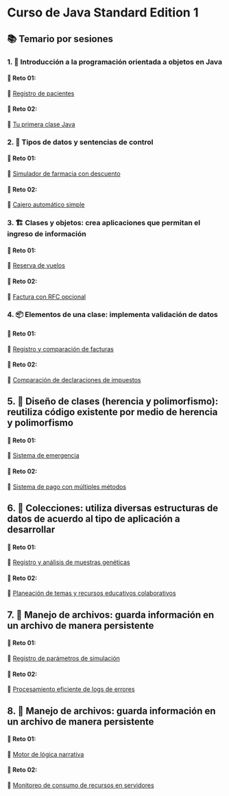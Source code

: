 # Curso de Java Standard Edition 1

## 📚 Temario por sesiones
### 1. 🏁 Introducción a la programación orientada a objetos en Java

 #### 📝 Reto 01:
 🔹 [Registro de pacientes](<Sesion 1/Reto 01>)

 #### 📝 Reto 02:
 🔸 [Tu primera clase Java](<Sesion 1/Reto 02>)

### 2. 🔀 Tipos de datos y sentencias de control

 #### 📝 Reto 01:
 🔹 [Simulador de farmacia con descuento](<Sesion 2/Reto 01>)

 #### 📝 Reto 02:
 🔸 [Cajero automático simple](<Sesion 2/Reto 02>)

### 3. 🏗️ Clases y objetos: crea aplicaciones que permitan el ingreso de información

 #### 📝 Reto 01:
 🔹 [Reserva de vuelos](<Sesion 3/Reto 01>)

  #### 📝 Reto 02:
🔸 [Factura con RFC opcional](<Sesion 3/Reto 02>)

### 4. 📦 Elementos de una clase: implementa validación de datos

 #### 📝 Reto 01:
🔹 [Registro y comparación de facturas](<Sesion 4/Reto 01>)

 #### 📝 Reto 02:
 🔸 [Comparación de declaraciones de impuestos](<Sesion 4/Reto 02>)

## 5. 🧬 Diseño de clases (herencia y polimorfismo): reutiliza código existente por medio de herencia y polimorfismo

 #### 📝 Reto 01:
 🔹 [Sistema de emergencia](<Sesion 5/Reto 01>)

  #### 📝 Reto 02:
 🔸 [Sistema de pago con múltiples métodos](<Sesion 5/Reto 02>)

## 6. 📂 Colecciones: utiliza diversas estructuras de datos de acuerdo al tipo de aplicación a desarrollar

 #### 📝 Reto 01:
 🔹 [Registro y análisis de muestras genéticas](<Sesion 6/Reto 01>)

  #### 📝 Reto 02:
 🔸 [Planeación de temas y recursos educativos colaborativos](<Sesion 6/Reto 02>)

## 7. 📁 Manejo de archivos: guarda información en un archivo de manera persistente

 #### 📝 Reto 01:
 🔹 [Registro de parámetros de simulación](<Sesion 7/Reto 01>)

  #### 📝 Reto 02:
 🔸 [Procesamiento eficiente de logs de errores](<Sesion 7/Reto 02>)

 ## 8. 📁 Manejo de archivos: guarda información en un archivo de manera persistente

 #### 📝 Reto 01:
 🔹 [Motor de lógica narrativa](<Sesion 8/Reto 01>)

  #### 📝 Reto 02:
 🔸 [Monitoreo de consumo de recursos en servidores](<Sesion 8/Reto 02>)
